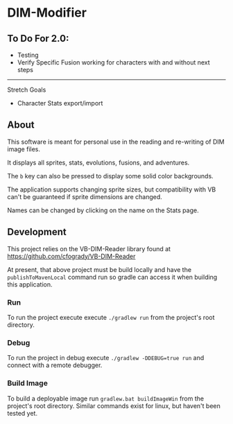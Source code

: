 # DIM-Modifier

## To Do For 2.0:
* Testing
* Verify Specific Fusion working for characters with and without next steps
***
Stretch Goals
* Character Stats export/import

## About

This software is meant for personal use in the reading and re-writing of DIM image files.

It displays all sprites, stats, evolutions, fusions, and adventures.

The `b` key can also be pressed to display some solid color backgrounds.

The application supports changing sprite sizes, but compatibility with VB can't be guaranteed if sprite dimensions are changed.

Names can be changed by clicking on the name on the Stats page.

## Development
This project relies on the VB-DIM-Reader library found at https://github.com/cfogrady/VB-DIM-Reader

At present, that above project must be build locally and have the `publishToMavenLocal` command run so gradle can access it when building this application.

### Run
To run the project execute execute `./gradlew run` from the project's root directory.
### Debug
To run the project in debug execute `./gradlew -DDEBUG=true run` and connect with a remote debugger.

### Build Image
To build a deployable image run `gradlew.bat buildImageWin` from the project's root directory. Similar commands exist for linux, but haven't been tested yet.

